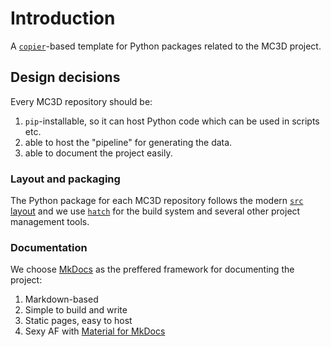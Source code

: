 # Introduction

A [`copier`](https://copier.readthedocs.io/en/latest/)-based template for Python packages related to the MC3D project.

## Design decisions

Every MC3D repository should be:

1. `pip`-installable, so it can host Python code which can be used in scripts etc.
1. able to host the "pipeline" for generating the data.
1. able to document the project easily.

### Layout and packaging

The Python package for each MC3D repository follows the modern [`src` layout](https://packaging.python.org/en/latest/discussions/src-layout-vs-flat-layout/
) and we use [`hatch`](https://hatch.pypa.io/) for the build system and several other project management tools.

### Documentation

We choose [MkDocs](https://www.mkdocs.org/) as the preffered framework for documenting the project:

1. Markdown-based
1. Simple to build and write
1. Static pages, easy to host
1. Sexy AF with [Material for MkDocs](https://github.com/squidfunk/mkdocs-material)
